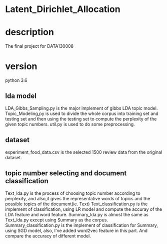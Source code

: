 # Latent_Dirichlet_Allocation


# description
The final project for DATA130008


# version
python 3.6

## lda model
LDA_Gibbs_Sampling.py is the major implement of gibbs LDA topic model.
Topic_Modeling,py is used to divide the whole corpus into training set and testing set and then using the testing set to compute the perplexity of the given topic numbers.
util.py is used to do some preprocessing.


## dataset
experiment_food_data.csv is the selected 1500 review data from the original dataset.


## topic number selecting and document classification
Text_lda.py is the process of choosing topic number according to perplexity, and also,it gives the representative words of topics and the possible topics of the document(ie. Text)
Text_classification.py is the implement of classification, using LR model and compute the accuray of the LDA feature and word feature.
Summary_lda.py is almost the same as Text_lda.py except using Summary as the corpus.
Summary_classification.py is the implement of classification for Summary, using SGD model, also, I've added word2vec feature in this part. And compare the accuracy of different model.
